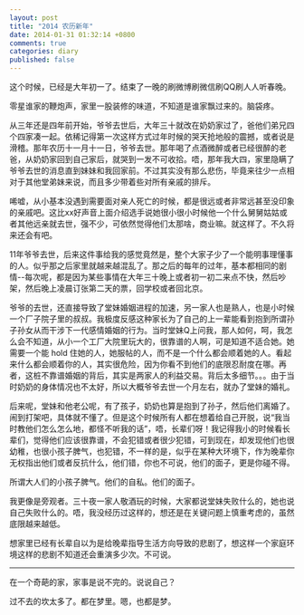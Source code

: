 ```yaml
---
layout: post
title: "2014 农历新年"
date: 2014-01-31 01:32:14 +0800
comments: true
categories: diary
published: false
---
```

这个时候，已经是大年初一了。结束了一晚的刷微博刷微信刷QQ刷人人听春晚。

零星谁家的鞭炮声，家里一股装修的味道，不知道是谁家飘过来的。脑袋疼。

从三年还是四年前开始，爷爷去世后，大年三十就改在奶奶家过了，爸他们弟兄四个四家凑一起。依稀记得第一次这样方式过年时候的哭天抢地般的震撼，或者说是滑稽。那年农历十一月十一日，爷爷去世。那年喝了点酒微醉或者已经很醉的老爸，从奶奶家回到自己家后，就哭到一发不可收拾。唔，那年我大四，家里隐瞒了爷爷去世的消息直到妹妹和我回家前。不过其实没有那么悲伤，毕竟来往少一点相对于其他堂弟妹来说，而且多少带着些对所有亲戚的排斥。

唏嘘，从小基本没遇到需要面对亲人死亡的时候，都是很远或者非常远甚至没印象的亲戚吧。这比xx好声音上面介绍选手说她很小很小时候他一个什么舅舅姑姑或者其他远亲就去世，强不少，可依然觉得他们太那啥，商业嘛。就这样了。不久将来还会有吧。

11年爷爷去世，后来这件事给我的感觉竟然是，整个大家子少了一个能明事理懂事的人。似乎那之后家里就越来越混乱了。那之后的每年的过年，基本都相同的剧情--每次呢，都是因为某些事情在大年三十晚上或者初一初二来点不快，然后吵架，然后晚上凌晨订张第二天的票，回学校或者回北京。

爷爷的去世，还直接导致了堂妹婚姻进程的加速，另一家人也是熟人，也是小时候一个厂子院子里的叔叔。我极度反感这种家长为了自己的上一辈能看到抱到所谓孙子孙女从而干涉下一代感情婚姻的行为。当时堂妹Q上问我，那人如何，呵，我怎么会不知道，从小一个工厂大院里玩大的，很靠谱的人啊，可是知道不适合她。她需要一个能 hold 住她的人，她服帖的人，而不是一个什么都会顺着她的人。看起来什么都会顺着你的人，其实很危险，因为你看不到他们的底限忍耐度在哪。再者，这桩不靠谱婚姻的背后，其实是两家人的利益交易。背后太多细节。。。由于当时奶奶的身体情况也不太好，所以大概爷爷去世一个月左右，就办了堂妹的婚礼。

后来呢，堂妹和他老公呢，有了孩子，奶奶也算是抱到了孙子，然后他们离婚了。闹到打架吧，具体就不懂了。但是这个时候所有人都在想着给自己开脱，说“我当时教他们怎么怎么地，都怪不听我的话”，唔，长辈们呀！我记得我小的时候看长辈们，觉得他们应该很靠谱，不会犯错或者很少犯错，可到现在，却发现他们也很幼稚，也很小孩子脾气，也犯错，不一样的是，似乎在某种大环境下，作为晚辈你无权指出他们或者反抗什么，他们错，你也不可说，他们的面子，更是你碰不得。

所谓大人们的小孩子脾气。他们的自私。他们的面子。

我更像是旁观者。三十夜一家人敬酒玩的时候，大家都说堂妹失败什么的，她也说自己失败什么的。唔，我没经历过这样的，想还是在关键问题上慎重考虑的，虽然底限越来越低。

想家里已经有长辈自以为是给晚辈指导生活方向导致的悲剧了，想这样一个家庭环境这样的悲剧不知道还会重演多少次。不可说。

----

在一个奇葩的家，家事是说不完的。说说自己？

过不去的坎太多了。都在梦里。嗯，也都是梦。
